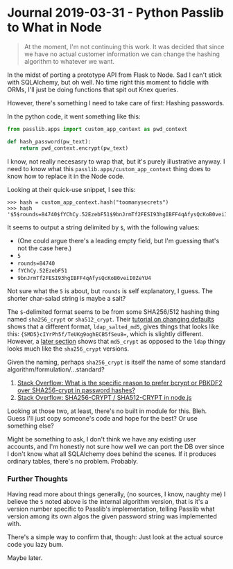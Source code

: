 Journal 2019-03-31 - Python Passlib to What in Node
===================================================

> At the moment, I'm not continuing this work.  It was decided that since we have no actual customer information we can change the hashing algorithm to whatever we want.

In the midst of porting a prototype API from Flask to Node.  Sad I can't stick with SQLAlchemy, but oh well.  No time right this moment to fiddle with ORMs, I'll just be doing functions that spit out Knex queries.

However, there's something I need to take care of first: Hashing passwords.

In the python code, it went something like this:

```python
from passlib.apps import custom_app_context as pwd_context

def hash_password(pw_text):
    return pwd_context.encrypt(pw_text)
```

I know, not really necesasry to wrap that, but it's purely illustrative anyway.  I need to know what this `passlib.apps/custom_app_context` thing does to know how to replace it in the Node code.

Looking at their quick-use snippet, I see this:

```
>>> hash = custom_app_context.hash("toomanysecrets")
>>> hash
'$5$rounds=84740$fYChCy.52EzebF51$9bnJrmTf2FESI93hgIBFF4qAfysQcKoB0veiI0ZeYU4'
```

It seems to output a string delimited by `$`, with the following values:

- (One could argue there's a leading empty field, but I'm guessing that's not the case here.)
- `5`
- `rounds=84740`
- `fYChCy.52EzebF51`
- `9bnJrmTf2FESI93hgIBFF4qAfysQcKoB0veiI0ZeYU4`

Not sure what the `5` is about, but `rounds` is self explanatory, I guess.  The shorter char-salad string is maybe a salt?

The `$`-delimited format seems to be from some SHA256/512 hashing thing named `sha256_crypt` or `sha512_crypt`.  Their [tutorial on changing defaults](https://passlib.readthedocs.io/en/stable/narr/context-tutorial.html#using-default-settings) shows that a different format, `ldap_salted_md5`, gives things that looks like this: `{SMD5}cIYrPh5f/TeUKg9oghECB5fSeu8=`, which is slightly different.  However, a [later section](https://passlib.readthedocs.io/en/stable/narr/context-tutorial.html#deprecation-hash-migration) shows that `md5_crypt` as opposed to the `ldap` thingy looks much like the `sha256_crypt` versions.

Given the naming, perhaps `sha256_crypt` is itself the name of some standard algorithm/formulation/...standard?

1. [Stack Overflow: What is the specific reason to prefer bcrypt or PBKDF2 over SHA256-crypt in password hashes?](https://security.stackexchange.com/questions/133239/what-is-the-specific-reason-to-prefer-bcrypt-or-pbkdf2-over-sha256-crypt-in-pass)
2. [Stack Overflow: SHA256-CRYPT / SHA512-CRYPT in node.js](https://stackoverflow.com/questions/14178068/sha256-crypt-sha512-crypt-in-node-js)

Looking at those two, at least, there's no built in module for this.  Bleh.  Guess I'll just copy someone's code and hope for the best?  Or use something else?

Might be something to ask, I don't think we have any existing user accounts, and I'm honestly not sure how well we can port the DB over since I don't know what all SQLAlchemy does behind the scenes.  If it produces ordinary tables, there's no problem.  Probably.


### Further Thoughts

Having read more about things generally, (no sources, I know, naughty me) I believe the `5` noted above is the internal algorithm version, that is it's a version number specific to Passlib's implementation, telling Passlib what version among its own algos the given password string was implemented with.

There's a simple way to confirm that, though: Just look at the actual source code you lazy bum.

Maybe later.
